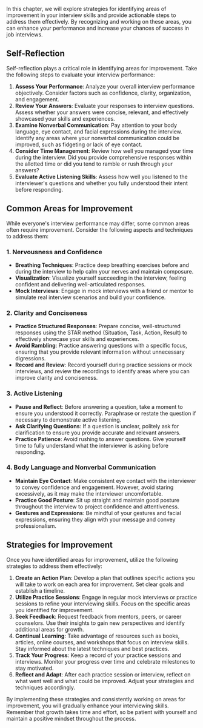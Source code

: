 
In this chapter, we will explore strategies for identifying areas of improvement in your interview skills and provide actionable steps to address them effectively. By recognizing and working on these areas, you can enhance your performance and increase your chances of success in job interviews.

Self-Reflection
---------------

Self-reflection plays a critical role in identifying areas for improvement. Take the following steps to evaluate your interview performance:

1. **Assess Your Performance**: Analyze your overall interview performance objectively. Consider factors such as confidence, clarity, organization, and engagement.
2. **Review Your Answers**: Evaluate your responses to interview questions. Assess whether your answers were concise, relevant, and effectively showcased your skills and experiences.
3. **Examine Nonverbal Communication**: Pay attention to your body language, eye contact, and facial expressions during the interview. Identify any areas where your nonverbal communication could be improved, such as fidgeting or lack of eye contact.
4. **Consider Time Management**: Review how well you managed your time during the interview. Did you provide comprehensive responses within the allotted time or did you tend to ramble or rush through your answers?
5. **Evaluate Active Listening Skills**: Assess how well you listened to the interviewer's questions and whether you fully understood their intent before responding.

Common Areas for Improvement
----------------------------

While everyone's interview performance may differ, some common areas often require improvement. Consider the following aspects and techniques to address them:

### 1. **Nervousness and Confidence**

* **Breathing Techniques**: Practice deep breathing exercises before and during the interview to help calm your nerves and maintain composure.
* **Visualization**: Visualize yourself succeeding in the interview, feeling confident and delivering well-articulated responses.
* **Mock Interviews**: Engage in mock interviews with a friend or mentor to simulate real interview scenarios and build your confidence.

### 2. **Clarity and Conciseness**

* **Practice Structured Responses**: Prepare concise, well-structured responses using the STAR method (Situation, Task, Action, Result) to effectively showcase your skills and experiences.
* **Avoid Rambling**: Practice answering questions with a specific focus, ensuring that you provide relevant information without unnecessary digressions.
* **Record and Review**: Record yourself during practice sessions or mock interviews, and review the recordings to identify areas where you can improve clarity and conciseness.

### 3. **Active Listening**

* **Pause and Reflect**: Before answering a question, take a moment to ensure you understood it correctly. Paraphrase or restate the question if necessary to demonstrate active listening.
* **Ask Clarifying Questions**: If a question is unclear, politely ask for clarification to ensure you provide accurate and relevant answers.
* **Practice Patience**: Avoid rushing to answer questions. Give yourself time to fully understand what the interviewer is asking before responding.

### 4. **Body Language and Nonverbal Communication**

* **Maintain Eye Contact**: Make consistent eye contact with the interviewer to convey confidence and engagement. However, avoid staring excessively, as it may make the interviewer uncomfortable.
* **Practice Good Posture**: Sit up straight and maintain good posture throughout the interview to project confidence and attentiveness.
* **Gestures and Expressions**: Be mindful of your gestures and facial expressions, ensuring they align with your message and convey professionalism.

Strategies for Improvement
--------------------------

Once you have identified areas for improvement, utilize the following strategies to address them effectively:

1. **Create an Action Plan**: Develop a plan that outlines specific actions you will take to work on each area for improvement. Set clear goals and establish a timeline.
2. **Utilize Practice Sessions**: Engage in regular mock interviews or practice sessions to refine your interviewing skills. Focus on the specific areas you identified for improvement.
3. **Seek Feedback**: Request feedback from mentors, peers, or career counselors. Use their insights to gain new perspectives and identify additional areas for growth.
4. **Continual Learning**: Take advantage of resources such as books, articles, online courses, and workshops that focus on interview skills. Stay informed about the latest techniques and best practices.
5. **Track Your Progress**: Keep a record of your practice sessions and interviews. Monitor your progress over time and celebrate milestones to stay motivated.
6. **Reflect and Adapt**: After each practice session or interview, reflect on what went well and what could be improved. Adjust your strategies and techniques accordingly.

By implementing these strategies and consistently working on areas for improvement, you will gradually enhance your interviewing skills. Remember that growth takes time and effort, so be patient with yourself and maintain a positive mindset throughout the process.
